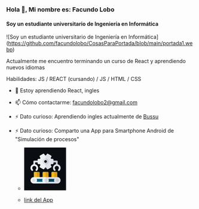 ### Hola 👋, Mi nombre es: Facundo Lobo
#### Soy un estudiante universitario de Ingeniería en Informática
![Soy un estudiante universitario de Ingeniería en Informática] (https://github.com/facundolobo/CosasParaPortada/blob/main/portada1.webp)

Actualmente me encuentro terminando un curso de React y aprendiendo nuevos idiomas

Habilidades: JS / REACT (cursando) / JS / HTML / CSS

- 🌱 Estoy aprendiendo React, ingles 
- 📫 Cómo contactarme: facundolobo2@gmail.com 
- ⚡ Dato curioso: Aprendiendo ingles actualmente de [Bussu](https://www.busuu.com)

    
    
- ⚡ Dato curioso: Comparto una App para Smartphone Android de "Simulación de procesos" 
    - ![](https://github.com/facundolobo/CosasParaPortada/blob/main/imagenApp-Simulador-Proceso.png)

    - [link del App](https://drive.google.com/uc?id=1HwldA-Ga29ptFNHiKP1RSWMLMypdtbXx&export=download)


